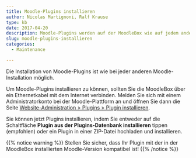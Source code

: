 ```yaml
---
title: Moodle-Plugins installieren
author: Nicolas Martignoni, Ralf Krause
type: kb
date: 2017-04-20
description: Moodle-Plugins werden auf der MoodleBox wie auf jedem anderen Moodle-Server installiert
slug: moodle-plugins-installieren
categories:
  - Maintenance

---
```

Die Installation von Moodle-Plugins ist wie bei jeder anderen Moodle-Installation möglich.

Um Moodle-Plugins installieren zu können, sollten Sie die MoodleBox über ein Ethernetkabel mit dem Internet verbinden. Melden Sie sich mit einem Administratorkonto bei der Moodle-Plattform an und öffnen Sie dann die Seite [Website-Administration > Plugins > Plugin installieren][1].

Sie können jetzt Plugins installieren, indem Sie entweder auf die Schaltfläche __Plugin aus der Plugins-Datenbank installieren__ tippen (empfohlen) oder ein Plugin in einer ZIP-Datei hochladen und installieren.

{{% notice warning %}}
Stellen Sie sicher, dass Ihr Plugin mit der in der MoodleBox installierten Moodle-Version kompatibel ist!
{{% /notice %}}


 [1]: http://moodlebox.home/admin/tool/installaddon/index.php
